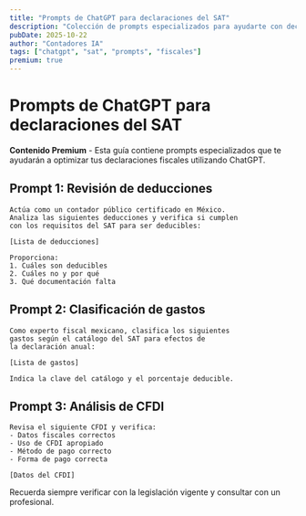 ```yaml
---
title: "Prompts de ChatGPT para declaraciones del SAT"
description: "Colección de prompts especializados para ayudarte con declaraciones fiscales usando ChatGPT"
pubDate: 2025-10-22
author: "Contadores IA"
tags: ["chatgpt", "sat", "prompts", "fiscales"]
premium: true
---
```


# Prompts de ChatGPT para declaraciones del SAT

**Contenido Premium** - Esta guía contiene prompts especializados que te ayudarán a optimizar tus declaraciones fiscales utilizando ChatGPT.

## Prompt 1: Revisión de deducciones

```
Actúa como un contador público certificado en México.
Analiza las siguientes deducciones y verifica si cumplen
con los requisitos del SAT para ser deducibles:

[Lista de deducciones]

Proporciona:
1. Cuáles son deducibles
2. Cuáles no y por qué
3. Qué documentación falta
```

## Prompt 2: Clasificación de gastos

```
Como experto fiscal mexicano, clasifica los siguientes
gastos según el catálogo del SAT para efectos de
la declaración anual:

[Lista de gastos]

Indica la clave del catálogo y el porcentaje deducible.
```

## Prompt 3: Análisis de CFDI

```
Revisa el siguiente CFDI y verifica:
- Datos fiscales correctos
- Uso de CFDI apropiado
- Método de pago correcto
- Forma de pago correcta

[Datos del CFDI]
```

Recuerda siempre verificar con la legislación vigente y consultar con un profesional.
